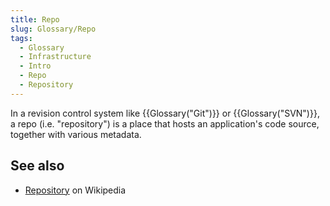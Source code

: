 ```yaml
---
title: Repo
slug: Glossary/Repo
tags:
  - Glossary
  - Infrastructure
  - Intro
  - Repo
  - Repository
---
```


In a revision control system like {{Glossary("Git")}} or {{Glossary("SVN")}}, a repo (i.e. "repository") is a place that hosts an application's code source, together with various metadata.

## See also

- [Repository](https://en.wikipedia.org/wiki/Repository_%28revision_control%29) on Wikipedia
